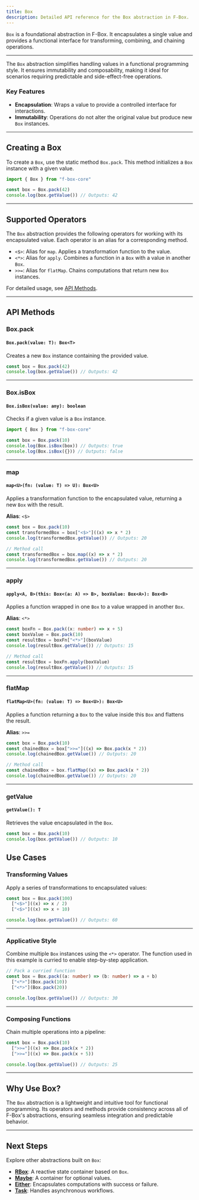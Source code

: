```yaml
---
title: Box
description: Detailed API reference for the Box abstraction in F-Box.
---
```


`Box` is a foundational abstraction in F-Box. It encapsulates a single value and provides a functional interface for transforming, combining, and chaining operations.

---

The `Box` abstraction simplifies handling values in a functional programming style. It ensures immutability and composability, making it ideal for scenarios requiring predictable and side-effect-free operations.

### Key Features

- **Encapsulation**: Wraps a value to provide a controlled interface for interactions.
- **Immutability**: Operations do not alter the original value but produce new `Box` instances.

---

## Creating a Box

To create a `Box`, use the static method `Box.pack`. This method initializes a `Box` instance with a given value.

```typescript
import { Box } from "f-box-core"

const box = Box.pack(42)
console.log(box.getValue()) // Outputs: 42
```

---

## Supported Operators

The `Box` abstraction provides the following operators for working with its encapsulated value. Each operator is an alias for a corresponding method.

- `<$>`: Alias for `map`. Applies a transformation function to the value.
- `<*>`: Alias for `apply`. Combines a function in a `Box` with a value in another `Box`.
- `>>=`: Alias for `flatMap`. Chains computations that return new `Box` instances.

For detailed usage, see [API Methods](#api-methods).

---

## API Methods

### Box.pack

#### `Box.pack(value: T): Box<T>`

Creates a new `Box` instance containing the provided value.

```typescript
const box = Box.pack(42)
console.log(box.getValue()) // Outputs: 42
```

---

### Box.isBox

#### `Box.isBox(value: any): boolean`

Checks if a given value is a `Box` instance.

```typescript
import { Box } from "f-box-core"

const box = Box.pack(10)
console.log(Box.isBox(box)) // Outputs: true
console.log(Box.isBox({})) // Outputs: false
```

---

### map

#### `map<U>(fn: (value: T) => U): Box<U>`

Applies a transformation function to the encapsulated value, returning a new `Box` with the result.

**Alias**: `<$>`

```typescript
const box = Box.pack(10)
const transformedBox = box["<$>"]((x) => x * 2)
console.log(transformedBox.getValue()) // Outputs: 20
```

```typescript
// Method call
const transformedBox = box.map((x) => x * 2)
console.log(transformedBox.getValue()) // Outputs: 20
```

---

### apply

#### `apply<A, B>(this: Box<(a: A) => B>, boxValue: Box<A>): Box<B>`

Applies a function wrapped in one `Box` to a value wrapped in another `Box`.

**Alias**: `<*>`

```typescript
const boxFn = Box.pack((x: number) => x + 5)
const boxValue = Box.pack(10)
const resultBox = boxFn["<*>"](boxValue)
console.log(resultBox.getValue()) // Outputs: 15
```

```typescript
// Method call
const resultBox = boxFn.apply(boxValue)
console.log(resultBox.getValue()) // Outputs: 15
```

---

### flatMap

#### `flatMap<U>(fn: (value: T) => Box<U>): Box<U>`

Applies a function returning a `Box` to the value inside this `Box` and flattens the result.

**Alias**: `>>=`

```typescript
const box = Box.pack(10)
const chainedBox = box[">>="]((x) => Box.pack(x * 2))
console.log(chainedBox.getValue()) // Outputs: 20
```

```typescript
// Method call
const chainedBox = box.flatMap((x) => Box.pack(x * 2))
console.log(chainedBox.getValue()) // Outputs: 20
```

---

### getValue

#### `getValue(): T`

Retrieves the value encapsulated in the `Box`.

```typescript
const box = Box.pack(10)
console.log(box.getValue()) // Outputs: 10
```

## Use Cases

### Transforming Values

Apply a series of transformations to encapsulated values:

```typescript
const box = Box.pack(100)
  ["<$>"]((x) => x / 2)
  ["<$>"]((x) => x + 10)

console.log(box.getValue()) // Outputs: 60
```

---

### Applicative Style

Combine multiple `Box` instances using the `<*>` operator. The function used in this example is curried to enable step-by-step application.

```typescript
// Pack a curried function
const box = Box.pack((a: number) => (b: number) => a + b)
  ["<*>"](Box.pack(10))
  ["<*>"](Box.pack(20))

console.log(box.getValue()) // Outputs: 30
```

---

### Composing Functions

Chain multiple operations into a pipeline:

```typescript
const box = Box.pack(10)
  [">>="]((x) => Box.pack(x * 2))
  [">>="]((x) => Box.pack(x + 5))

console.log(box.getValue()) // Outputs: 25
```

---

## Why Use Box?

The `Box` abstraction is a lightweight and intuitive tool for functional programming. Its operators and methods provide consistency across all of F-Box's abstractions, ensuring seamless integration and predictable behavior.

---

## Next Steps

Explore other abstractions built on `Box`:

- **[RBox](./rbox)**: A reactive state container based on `Box`.
- **[Maybe](./maybe)**: A container for optional values.
- **[Either](./either)**: Encapsulates computations with success or failure.
- **[Task](./task)**: Handles asynchronous workflows.

